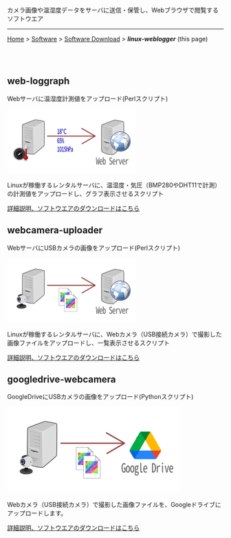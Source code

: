 カメラ画像や温湿度データをサーバに送信・保管し、Webブラウザで閲覧するソフトウエア

---

[Home](https://oasis3855.github.io/webpage/) > [Software](https://oasis3855.github.io/webpage/software/index.html) > [Software Download](https://oasis3855.github.io/webpage/software/software-download.html) > ***linux-weblogger*** (this page)

<br />
<br />

## web-loggraph
Webサーバに温湿度計測値をアップロード(Perlスクリプト)

![web-loggraphの概念図](web-loggraph/readme_pics/tempgraph-schematic.png)

Linuxが稼働するレンタルサーバに、温湿度・気圧（BMP280やDHT11で計測）の計測値をアップロードし、グラフ表示させるスクリプト

[詳細説明、ソフトウエアのダウンロードはこちら](web-loggraph/)


## webcamera-uploader
WebサーバにUSBカメラの画像をアップロード(Perlスクリプト)

![webcamera-uploaderの概念図](webcamera_uploader/readme_pics/webcamera-uploader-schematic.png)

Linuxが稼働するレンタルサーバに、Webカメラ（USB接続カメラ）で撮影した画像ファイルをアップロードし、一覧表示させるスクリプト

[詳細説明、ソフトウエアのダウンロードはこちら](webcamera_uploader/)


## googledrive-webcamera
GoogleDriveにUSBカメラの画像をアップロード(Pythonスクリプト)

![googledrive-webcameraの概念図](googledrive-webcamera/readme_pics/gdrive-schematic.png)

Webカメラ（USB接続カメラ）で撮影した画像ファイルを、Googleドライブにアップロードします。

[詳細説明、ソフトウエアのダウンロードはこちら](googledrive-webcamera/)